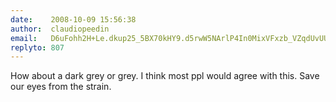 ```yaml
---
date:    2008-10-09 15:56:38
author:  claudiopeedin
email:   D6uFohh2H+Le.dkup25_5BX70kHY9.d5rwW5NArlP4In0MixVFxzb_VZqdUvUUaOGhpdQ=
replyto: 807
---
```


How about a dark grey or grey. I think most ppl would agree with
this. Save our eyes from the strain.
